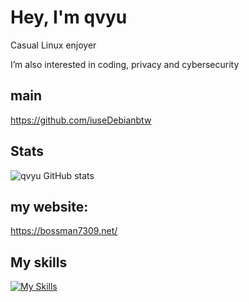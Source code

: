 # Hey, I'm qvyu
Casual Linux enjoyer

I’m also interested in coding, privacy and cybersecurity 

## main
https://github.com/iuseDebianbtw

## Stats
![qvyu GitHub stats](https://github-readme-stats.vercel.app/api?username=bossman7309&show_icons=true&theme=dark)

## my website:
https://bossman7309.net/

## My skills
[![My Skills](https://skillicons.dev/icons?i=linux,bsd,vim,raspberrypi,docker,cloudflare,git,python,bash,html,css)](https://skillicons.dev)

